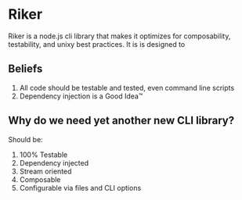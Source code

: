 # Riker

Riker is a node.js cli library that makes it optimizes for composability,
testability, and unixy best practices. It is is designed to 

## Beliefs

1. All code should be testable and tested, even command line scripts
2. Dependency injection is a Good Idea™

## Why do we need yet another new CLI library?

Should be:

1. 100% Testable
2. Dependency injected
3. Stream oriented
4. Composable
5. Configurable via files and CLI options
